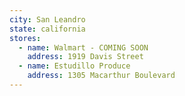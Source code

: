 ```yaml
---
city: San Leandro
state: california
stores:
  - name: Walmart - COMING SOON
    address: 1919 Davis Street
  - name: Estudillo Produce
    address: 1305 Macarthur Boulevard
---
```


